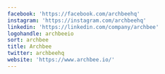 ```yaml
---
facebook: 'https://facebook.com/archbeehq'
instagram: 'https://instagram.com/archbeehq'
linkedin: 'https://linkedin.com/company/archbee'
logohandle: archbeeio
sort: archbee
title: Archbee
twitter: archbeehq
website: 'https://www.archbee.io/'
---
```

